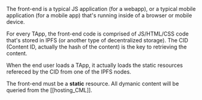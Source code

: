 The front-end is a typical JS application (for a webapp), or a typical mobile application (for a mobile app) that's running inside of a browser or mobile device.

For every TApp, the front-end code is comprised of JS/HTML/CSS code that's stored in IPFS (or another type of decentralized storage). The CID (Content ID, actually the hash of the content) is the key to retrieving the content.

When the end user loads a TApp, it actually loads the static resources refereced by the CID from one of the IPFS nodes.  

The front-end must be a **static** resource. All dymanic content will be queried from the [[hosting_CML]]. 
